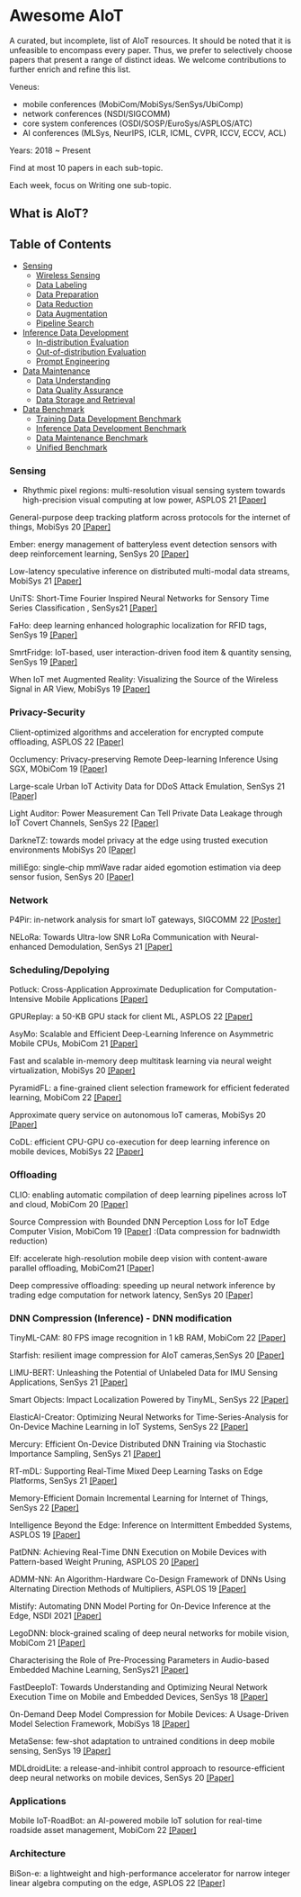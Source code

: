 # Awesome AIoT

A curated, but incomplete, list of AIoT resources. It should be noted that it is unfeasible to encompass every paper. Thus, we prefer to selectively choose papers that present a range of distinct ideas. We welcome contributions to further enrich and refine this list.

Veneus: 
- mobile conferences (MobiCom/MobiSys/SenSys/UbiComp)
- network conferences (NSDI/SIGCOMM) 
- core system conferences (OSDI/SOSP/EuroSys/ASPLOS/ATC)
- AI conferences (MLSys, NeurIPS, ICLR, ICML, CVPR, ICCV, ECCV, ACL)

Years: 2018 ~ Present

Find at most 10 papers in each sub-topic.

Each week, focus on Writing one sub-topic.


## What is AIoT?

## Table of Contents
* [Sensing](#sensing)
  * [Wireless Sensing](#wireless-sensing)
  * [Data Labeling](#data-labeling)
  * [Data Preparation](#data-preparation)
  * [Data Reduction](#data-reduction)
  * [Data Augmentation](#data-augmentation)
  * [Pipeline Search](#pipeline-search)
* [Inference Data Development](#inference-data-development)
  * [In-distribution Evaluation](#in-distribution-evaluation)
  * [Out-of-distribution Evaluation](#out-of-distribution-evaluation)
  * [Prompt Engineering](#prompt-engineering)
* [Data Maintenance](#data-maintenance)
  * [Data Understanding](#data-understanding)
  * [Data Quality Assurance](#data-quality-assurance)
  * [Data Storage and Retrieval](#data-storage-and-retrieval)
* [Data Benchmark](#data-benchmark)
  * [Training Data Development Benchmark](#training-data-development-benchmark)
  * [Inference Data Development Benchmark](#inference-data-development-benchmark)
  * [Data Maintenance Benchmark](#data-maintenance-benchmark)
  * [Unified Benchmark](#unified-benchmark)


### Sensing
* Rhythmic pixel regions: multi-resolution visual sensing system towards high-precision visual computing at low power, ASPLOS 21 [[Paper]](https://dl.acm.org/doi/abs/10.1145/3445814.3446737)

General-purpose deep tracking platform across protocols for the internet of things, MobiSys 20 [[Paper]](https://dl.acm.org/doi/abs/10.1145/3386901.3389029)

Ember: energy management of batteryless event detection sensors with deep reinforcement learning, SenSys 20 [[Paper]](https://dl.acm.org/doi/abs/10.1145/3384419.3430734)

Low-latency speculative inference on distributed multi-modal data streams, MobiSys 21 [[Paper]](https://dl.acm.org/doi/10.1145/3458864.3467884)

UniTS: Short-Time Fourier Inspired Neural Networks for Sensory Time Series Classification
, SenSys21 [[Paper]](https://dl.acm.org/doi/abs/10.1145/3485730.3485942)

FaHo: deep learning enhanced holographic localization for RFID tags, SenSys 19 [[Paper]](https://dl.acm.org/doi/abs/10.1145/3356250.3360035)

SmrtFridge: IoT-based, user interaction-driven food item & quantity sensing, SenSys 19 [[Paper]](https://dl.acm.org/doi/abs/10.1145/3356250.3360028)

When IoT met Augmented Reality: Visualizing the Source of the Wireless Signal in AR View, MobiSys 19 [[Paper]](https://dl.acm.org/doi/abs/10.1145/3307334.3326079)


### Privacy-Security

Client-optimized algorithms and acceleration for encrypted compute offloading, ASPLOS 22 [[Paper]](https://dl.acm.org/doi/abs/10.1145/3503222.3507737)

Occlumency: Privacy-preserving Remote Deep-learning Inference Using SGX, MObiCom 19 [[Paper]](https://dl.acm.org/doi/abs/10.1145/3300061.3345447)

Large-scale Urban IoT Activity Data for DDoS Attack Emulation, SenSys 21 [[Paper]](https://dl.acm.org/doi/abs/10.1145/3485730.3493695)

Light Auditor: Power Measurement Can Tell Private Data Leakage through IoT Covert Channels, SenSys 22 [[Paper]](https://dl.acm.org/doi/abs/10.1145/3560905.3568535)

DarkneTZ: towards model privacy at the edge using trusted execution environments MobiSys 20 [[Paper]](https://dl.acm.org/doi/abs/10.1145/3386901.3388946)

milliEgo: single-chip mmWave radar aided egomotion estimation via deep sensor fusion, SenSys 20 [[Paper]](https://dl.acm.org/doi/abs/10.1145/3384419.3430776)



### Network

P4Pir: in-network analysis for smart IoT gateways, SIGCOMM 22 [[Poster]](https://dl.acm.org/doi/abs/10.1145/3546037.3546060)

NELoRa: Towards Ultra-low SNR LoRa Communication with Neural-enhanced Demodulation, SenSys 21 [[Paper]](https://dl.acm.org/doi/abs/10.1145/3485730.3485928)




### Scheduling/Depolying

Potluck: Cross-Application Approximate Deduplication for Computation-Intensive Mobile Applications [[Paper]](https://dl.acm.org/doi/abs/10.1145/3173162.3173185)

GPUReplay: a 50-KB GPU stack for client ML, ASPLOS 22 [[Paper]](https://dl.acm.org/doi/abs/10.1145/3503222.3507754)

AsyMo: Scalable and Efficient Deep-Learning Inference on Asymmetric Mobile CPUs, MobiCom 21 [[Paper]](https://dl.acm.org/doi/abs/10.1145/3447993.3448625)

Fast and scalable in-memory deep multitask learning via neural weight virtualization, MobiSys 20 [[Paper]](https://dl.acm.org/doi/abs/10.1145/3386901.3388947)

PyramidFL: a fine-grained client selection framework for efficient federated learning, MobiCom 22 [[Paper]](https://dl.acm.org/doi/abs/10.1145/3495243.3517017) 

Approximate query service on autonomous IoT cameras, MobiSys 20 [[Paper]](https://dl.acm.org/doi/abs/10.1145/3386901.3388948)

CoDL: efficient CPU-GPU co-execution for deep learning inference on mobile devices, MobiSys 22 [[Paper]](https://dl.acm.org/doi/abs/10.1145/3498361.3538932)



### Offloading
CLIO: enabling automatic compilation of deep learning pipelines across IoT and cloud, MobiCom 20 [[Paper]](https://dl.acm.org/doi/abs/10.1145/3372224.3419215) 

Source Compression with Bounded DNN Perception Loss for IoT Edge Computer Vision, MobiCom 19 [[Paper]](https://dl.acm.org/doi/abs/10.1145/3300061.3345448)
:(Data compression for badnwidth reduction)

Elf: accelerate high-resolution mobile deep vision with content-aware parallel offloading, MobiCom21 [[Paper]](https://dl.acm.org/doi/abs/10.1145/3447993.3448628)

Deep compressive offloading: speeding up neural network inference by trading edge computation for network latency, SenSys 20 [[Paper]](https://dl.acm.org/doi/abs/10.1145/3384419.3430898)




### DNN Compression (Inference) - DNN modification
TinyML-CAM: 80 FPS image recognition in 1 kB RAM, MobiCom 22 [[Paper]](https://dl.acm.org/doi/abs/10.1145/3495243.3558264) 

Starfish: resilient image compression for AIoT cameras,SenSys 20 [[Paper]](https://dl.acm.org/doi/abs/10.1145/3384419.3430769) 

LIMU-BERT: Unleashing the Potential of Unlabeled Data for IMU Sensing Applications, SenSys 21 [[Paper]](https://dl.acm.org/doi/abs/10.1145/3485730.3485937) 

Smart Objects: Impact Localization Powered by TinyML, SenSys 22 [[Paper]](https://dl.acm.org/doi/abs/10.1145/3560905.3568298) 

ElasticAI-Creator: Optimizing Neural Networks for Time-Series-Analysis for On-Device Machine Learning in IoT Systems, SenSys 22 [[Paper]](https://dl.acm.org/doi/abs/10.1145/3560905.3568296) 

Mercury: Efficient On-Device Distributed DNN Training via Stochastic Importance Sampling, SenSys 21 [[Paper]](https://dl.acm.org/doi/abs/10.1145/3485730.3485930) 

RT-mDL: Supporting Real-Time Mixed Deep Learning Tasks on Edge Platforms, SenSys 21 [[Paper]](https://dl.acm.org/doi/10.1145/3485730.3485938) 

Memory-Efficient Domain Incremental Learning for Internet of Things, SenSys 22 [[Paper]](https://dl.acm.org/doi/abs/10.1145/3560905.3568436) 

Intelligence Beyond the Edge: Inference on Intermittent Embedded Systems, ASPLOS 19 [[Paper]](https://dl.acm.org/doi/abs/10.1145/3297858.3304011)

PatDNN: Achieving Real-Time DNN Execution on Mobile Devices with Pattern-based Weight Pruning, ASPLOS 20 [[Paper]](https://dl.acm.org/doi/abs/10.1145/3373376.3378534)

ADMM-NN: An Algorithm-Hardware Co-Design Framework of DNNs Using Alternating Direction Methods of Multipliers, ASPLOS 19 [[Paper]](https://dl.acm.org/doi/abs/10.1145/3297858.3304076)

Mistify: Automating DNN Model Porting for On-Device Inference at the Edge, NSDI 2021 [[Paper]](https://www.usenix.org/system/files/nsdi21-guo.pdf)

LegoDNN: block-grained scaling of deep neural networks for mobile vision, MobiCom 21 [[Paper]](https://dl.acm.org/doi/abs/10.1145/3447993.3483249)

Characterising the Role of Pre-Processing Parameters in Audio-based Embedded Machine Learning, SenSys21 [[Paper]](https://dl.acm.org/doi/abs/10.1145/3485730.3493448)

FastDeepIoT: Towards Understanding and Optimizing Neural Network Execution Time on Mobile and Embedded Devices, SenSys 18 [[Paper]](https://dl.acm.org/doi/abs/10.1145/3274783.3274840)

On-Demand Deep Model Compression for Mobile Devices: A Usage-Driven Model Selection Framework, MobiSys 18 [[Paper]](https://dl.acm.org/doi/abs/10.1145/3210240.3210337)

MetaSense: few-shot adaptation to untrained conditions in deep mobile sensing, SenSys 19 [[Paper]](https://dl.acm.org/doi/abs/10.1145/3356250.3360020)

MDLdroidLite: a release-and-inhibit control approach to resource-efficient deep neural networks on mobile devices, SenSys 20 [[Paper]](https://dl.acm.org/doi/abs/10.1145/3384419.3430716)


### Applications
Mobile IoT-RoadBot: an AI-powered mobile IoT solution for real-time roadside asset management, MobiCom 22 [[Paper]](https://dl.acm.org/doi/abs/10.1145/3495243.3558271)


### Architecture
BiSon-e: a lightweight and high-performance accelerator for narrow integer linear algebra computing on the edge, ASPLOS 22 [[Paper]](https://dl.acm.org/doi/abs/10.1145/3503222.3507746)
